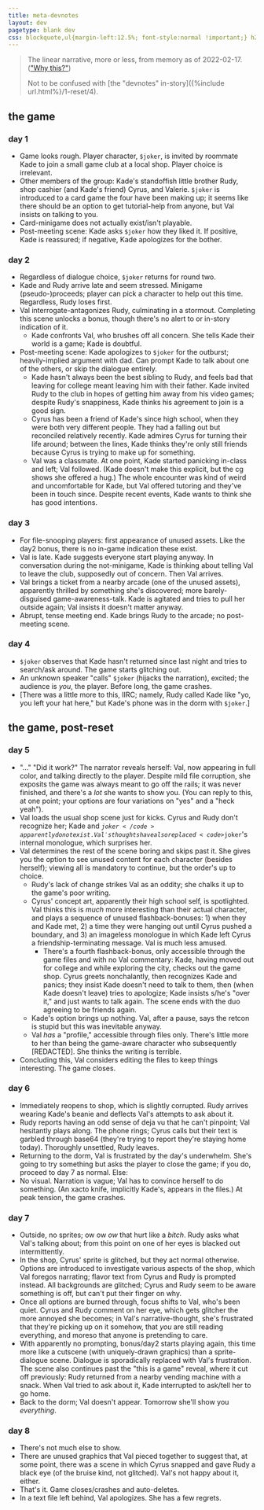 ```yaml
---
title: meta-devnotes
layout: dev
pagetype: blank dev
css: blockquote,ul{margin-left:12.5%; font-style:normal !important;} h2{margin-left:0 !important; margin-top:1em !important;} li{margin:.25em 0;} ul>li>ul{font-size:1em !important; margin-left:1em;} .nah{text-transform:uppercase; background:#000;} .nah::selection{color:#fff;} h3{margin-left:12.5%; padding-top:.5rem;} h2+h3{margin-top:-1rem;}
---
```

> The linear narrative, more or less, from memory as of 2022-02-17. (<a href="https://a-flyleaf.github.io/blog/project-rambling" target="_blank">"Why this?"</a>)
>
> Not to be confused with [the "devnotes" in-story]({%include url.html%}/1-reset/4).

## the game

### day 1
- Game looks rough. Player character, <code>$joker</code>, is invited by roommate Kade to join a small game club at a local shop. Player choice is irrelevant.
- Other members of the group: Kade's standoffish little brother Rudy, shop cashier (and Kade's friend) Cyrus, and Valerie. <code>$joker</code> is introduced to a card game the four have been making up; it seems like there should be an option to get tutorial-help from anyone, but Val insists on talking to you.
- Card-minigame does not actually exist/isn't playable.
- Post-meeting scene: Kade asks <code>$joker</code> how they liked it. If positive, Kade is reassured; if negative, Kade apologizes for the bother.

### day 2
- Regardless of dialogue choice, <code>$joker</code> returns for round two.
- Kade and Rudy arrive late and seem stressed. Minigame (pseudo-)proceeds; player can pick a character to help out this time. Regardless, Rudy loses first.
- Val interrogate-antagonizes Rudy, culminating in a stormout. Completing this scene unlocks a bonus, though there's no alert to or in-story indication of it.
	- Kade confronts Val, who brushes off all concern. She tells Kade their world is a game; Kade is doubtful.
- Post-meeting scene: Kade apologizes to <code>$joker</code> for the outburst; heavily-implied argument with dad. Can prompt Kade to talk about one of the others, or skip the dialogue entirely.
	- Kade hasn't always been the best sibling to Rudy, and feels bad that leaving for college meant leaving him with their father. Kade invited Rudy to the club in hopes of getting him away from his video games; despite Rudy's snappiness, Kade thinks his agreement to join is a good sign.
	- Cyrus has been a friend of Kade's since high school, when they were both very different people. They had a falling out but reconciled relatively recently. Kade admires Cyrus for turning their life around; between the lines, Kade thinks they're only still friends because Cyrus is trying to make up for something.
	- Val was a classmate. At one point, Kade started panicking in-class and left; Val followed. (Kade doesn't make this explicit, but the cg shows she offered a hug.) The whole encounter was kind of weird and uncomfortable for Kade, but Val offered tutoring and they've been in touch since. Despite recent events, Kade wants to think she has good intentions.

### day 3
- For file-snooping players: first appearance of unused assets. Like the day2 bonus, there is no in-game indication these exist.
- Val is late. Kade suggests everyone start playing anyway. In conversation during the not-minigame, Kade is thinking about telling Val to leave the club, supposedly out of concern. Then Val arrives.
- Val brings a ticket from a nearby arcade (one of the unused assets), apparently thrilled by something she's discovered; more barely-disguised game-awareness-talk. Kade is agitated and tries to pull her outside again; Val insists it doesn't matter anyway.
- Abrupt, tense meeting end. Kade brings Rudy to the arcade; no post-meeting scene.

### day 4
- <code>$joker</code> observes that Kade hasn't returned since last night and tries to search/ask around. The game starts glitching out.
- An unknown speaker "calls" <code>$joker</code> (hijacks the narration), excited; the audience is *you*, the player. Before long, the game crashes.
- \[There was a little more to this, IIRC; namely, Rudy called Kade like "yo, you left your hat here," but Kade's phone was in the dorm with <code>$joker</code>.]

## the game, post-reset

### day 5
- "..." "Did it work?" The narrator reveals herself: Val, now appearing in full color, and talking directly to the player. Despite mild file corruption, she exposits the game was always meant to go off the rails; it was never finished, and there's a *lot* she wants to show you. (You can reply to this, at one point; your options are four variations on "yes" and a "heck yeah").
- Val loads the usual shop scene just for kicks. Cyrus and Rudy don't recognize her; Kade and <code>$joker</code> apparently do not exist. Val's thoughts have also replaced <code>$joker</code>'s internal monologue, which surprises her.
- Val determines the rest of the scene boring and skips past it. She gives you the option to see unused content for each character (besides herself); viewing all is mandatory to continue, but the order's up to choice.
	- Rudy's lack of change strikes Val as an oddity; she chalks it up to the game's poor writing.
	- Cyrus' concept art, apparently their high school self, is spotlighted. Val thinks this is *much* more interesting than their actual character, and plays a sequence of unused flashback-bonuses: 1) when they and Kade met, 2) a time they were hanging out until Cyrus pushed a boundary, and 3) an imageless monologue in which Kade left Cyrus a friendship-terminating message. Val is much less amused.
		- There's a fourth flashback-bonus, only accessible through the game files and with no Val commentary: Kade, having moved out for college and while exploring the city, checks out the game shop. Cyrus greets nonchalantly, then recognizes Kade and panics; they insist Kade doesn't need to talk to them, then (when Kade doesn't leave) tries to apologize; Kade insists s/he's "over it," and just wants to talk again. The scene ends with the duo agreeing to be friends again.
	- Kade's option brings up nothing. Val, after a pause, says the retcon is stupid but this was inevitable anyway.
	- Val *has* a "profile," accessible through files only. There's little more to her than being the game-aware character who subsequently <span class="nah">[REDACTED]</span>. She thinks the writing is terrible.
- Concluding this, Val considers editing the files to keep things interesting. The game closes.

### day 6
- Immediately reopens to shop, which is slightly corrupted. Rudy arrives wearing Kade's beanie and deflects Val's attempts to ask about it.
- Rudy reports having an odd sense of deja vu that he can't pinpoint; Val hesitantly plays along. The phone rings; Cyrus calls but their text is garbled through base64 (they're trying to report they're staying home today). Thoroughly unsettled, Rudy leaves.
- Returning to the dorm, Val is frustrated by the day's underwhelm. She's going to try something but asks the player to close the game; if you do, proceed to day 7 as normal. Else:
- No visual. Narration is vague; Val has to convince herself to do something. (An xacto knife, implicitly Kade's, appears in the files.) At peak tension, the game crashes.

### day 7
- Outside, no sprites; ow ow *ow* that hurt like a *bitch*. Rudy asks what Val's talking about; from this point on one of her eyes is blacked out intermittently.
- In the shop, Cyrus' sprite is glitched, but they act normal otherwise. Options are introduced to investigate various aspects of the shop, which Val foregos narrating; flavor text from Cyrus and Rudy is prompted instead. All backgrounds are glitched; Cyrus and Rudy seem to be aware something is off, but can't put their finger on why.
- Once all options are burned through, focus shifts to Val, who's been quiet. Cyrus and Rudy comment on her eye, which gets glitcher the more annoyed she becomes; in Val's narrative-thought, she's frustrated that they're picking up on it somehow, that *you* are still reading everything, and moreso that anyone is pretending to care.
- With apparently no prompting, bonus/day2 starts playing again, this time more like a cutscene (with uniquely-drawn graphics) than a sprite-dialogue scene. Dialogue is sporadically replaced with Val's frustration. The scene also continues past the "this is a game" reveal, where it cut off previously: Rudy returned from a nearby vending machine with a snack. When Val tried to ask about it, Kade interrupted to ask/tell her to go home.
- Back to the dorm; Val doesn't appear. Tomorrow she'll show you *everything*.

### day 8
- There's not much else to show.
- There are unused graphics that Val pieced together to suggest that, at some point, there was a scene in which Cyrus snapped and gave Rudy a black eye (of the bruise kind, not glitched). Val's not happy about it, either.
- That's it. Game closes/crashes and auto-deletes.
- In a text file left behind, Val apologizes. She has a few regrets.